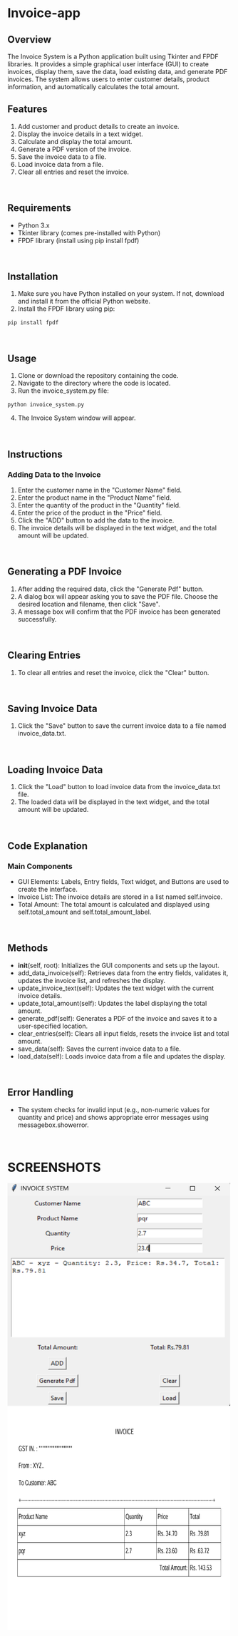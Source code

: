 # Invoice-app
## Overview
The Invoice System is a Python application built using Tkinter and FPDF libraries. It provides a simple graphical user interface (GUI) to create invoices, display them, save the data, load existing data, and generate PDF invoices. The system allows users to enter customer details, product information, and automatically calculates the total amount.
<br>

## Features

1. Add customer and product details to create an invoice.
2. Display the invoice details in a text widget.
3. Calculate and display the total amount.
4. Generate a PDF version of the invoice.
5. Save the invoice data to a file.
6. Load invoice data from a file.
7. Clear all entries and reset the invoice.
<br>

## Requirements

+ Python 3.x
+ Tkinter library (comes pre-installed with Python)
+ FPDF library (install using pip install fpdf)
<br>

## Installation

1. Make sure you have Python installed on your system. If not, download and install it from the official Python website.
2. Install the FPDF library using pip:
```
pip install fpdf
```
<br>

## Usage
1. Clone or download the repository containing the code.
2. Navigate to the directory where the code is located.
3. Run the invoice_system.py file:
```
python invoice_system.py
```
4. The Invoice System window will appear.
<br>

## Instructions
### Adding Data to the Invoice
1. Enter the customer name in the "Customer Name" field.
2. Enter the product name in the "Product Name" field.
3. Enter the quantity of the product in the "Quantity" field.
4. Enter the price of the product in the "Price" field.
5. Click the "ADD" button to add the data to the invoice.
6. The invoice details will be displayed in the text widget, and the total amount will be updated.
<br>

## Generating a PDF Invoice
1. After adding the required data, click the "Generate Pdf" button.
2. A dialog box will appear asking you to save the PDF file. Choose the desired location and filename, then click "Save".
3. A message box will confirm that the PDF invoice has been generated successfully.
<br>

## Clearing Entries
1. To clear all entries and reset the invoice, click the "Clear" button.
<br>

## Saving Invoice Data
1. Click the "Save" button to save the current invoice data to a file named invoice_data.txt.
<br>

## Loading Invoice Data
1. Click the "Load" button to load invoice data from the invoice_data.txt file.
2. The loaded data will be displayed in the text widget, and the total amount will be updated.
<br>

## Code Explanation
### Main Components
+ GUI Elements: Labels, Entry fields, Text widget, and Buttons are used to create the interface.
+ Invoice List: The invoice details are stored in a list named self.invoice.
+ Total Amount: The total amount is calculated and displayed using self.total_amount and self.total_amount_label.
<br>

## Methods
+ __init__(self, root): Initializes the GUI components and sets up the layout.
+ add_data_invoice(self): Retrieves data from the entry fields, validates it, updates the invoice list, and refreshes the display.
+ update_invoice_text(self): Updates the text widget with the current invoice details.
+ update_total_amount(self): Updates the label displaying the total amount.
+ generate_pdf(self): Generates a PDF of the invoice and saves it to a user-specified location.
+ clear_entries(self): Clears all input fields, resets the invoice list and total amount.
+ save_data(self): Saves the current invoice data to a file.
+ load_data(self): Loads invoice data from a file and updates the display.
<br>

## Error Handling
+ The system checks for invalid input (e.g., non-numeric values for quantity and price) and shows appropriate error messages using messagebox.showerror.
<br>

# SCREENSHOTS
<img width ="500" height="500" alt="bill-app" src="https://github.com/sukhe3608/Invoice-app/blob/main/bill-app.png">
<img width ="500" height ="500" alt="pdf" src = " https://github.com/sukhe3608/Invoice-app/blob/main/billing-pdf.png">